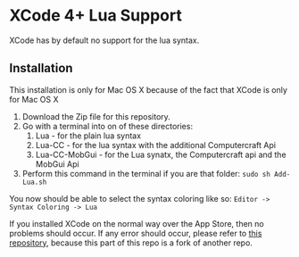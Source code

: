 # XCode 4+ Lua Support #
XCode has by default no support for the lua syntax.
	
## Installation ##
This installation is only for Mac OS X because of the fact that XCode is only for Mac OS X

1. Download the Zip file for this repository.
2. Go with a terminal into on of these directories:
	1. Lua - for the plain lua syntax
	2. Lua-CC - for the lua syntax with the additional Computercraft Api
	3. Lua-CC-MobGui - for the Lua synatx, the Computercraft api and the MobGui Api 
3. Perform this command in the terminal if you are that folder:
	`sudo sh Add-Lua.sh`
	
You now should be able to select the syntax coloring like so:
`Editor -> Syntax Coloring -> Lua`	

If you installed XCode on the normal way over the App Store, then no problems should occur. If any error should occur, please refer to [this repository](https://github.com/breinhart/Lua-In-Xcode), because this part of this repo is a fork of another repo.